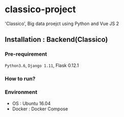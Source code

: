# classico-project
'Classico', Big data proejct using Python and Vue JS 2

## Installation : Backend(Classico)

### Pre-requirement
`Python3.6`, `Django 1.11`, Flask 0.12.1

### How to run?

### Environment
- OS : Ubuntu 16.04
- Docker : Docker Compose
